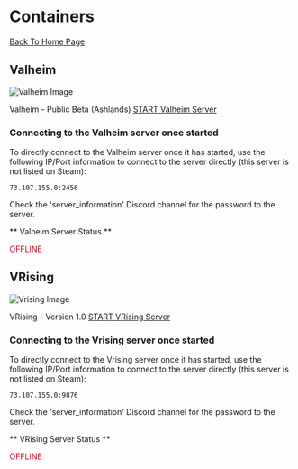 # Containers

[Back To Home Page](/)

## Valheim

![Valheim Image](/images/valheim.png)

Valheim - Public Beta (Ashlands) [START Valheim Server](/start_valheim)

### Connecting to the Valheim server once started

To directly connect to the Valheim server once it has started, use the following IP/Port information to connect to the server directly (this server is not listed on Steam):

``` 73.107.155.0:2456 ```

Check the 'server_information' Discord channel for the password to the server.

** Valheim Server Status **

<div style="color: #bf0622; display: inline;">OFFLINE</div>


## VRising

![Vrising Image](/images/vrising.png)

VRising - Version 1.0 [START VRising Server](/start_vrising)

### Connecting to the Vrising server once started

To directly connect to the Vrising server once it has started, use the following IP/Port information to connect to the server directly (this server is not listed on Steam):

``` 73.107.155.0:9876 ```

Check the 'server_information' Discord channel for the password to the server.

** VRising Server Status **

<div style="color: #bf0622; display: inline;">OFFLINE</div>